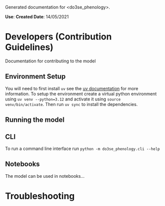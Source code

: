 Generated documentation for <do3se_phenology>.

**Use**:
**Created Date**: 14/05/2021

# Developers (Contribution Guidelines)

Documentation for contributing to the model

## Environment Setup

You will need to first install `uv` see the [uv documentation](https://docs.astral.sh/uv/getting-started/installation/) for more information.
To setup the environment create a virtual python environment using `uv venv --python=3.12` and activate it using `source venv/bin/activate`.
Then run `uv sync` to install the dependencies.

## Running the model

## CLI

To run a command line interface run `python -m do3se_phenology.cli --help`

## Notebooks

The model can be used in notebooks...

# Troubleshooting
